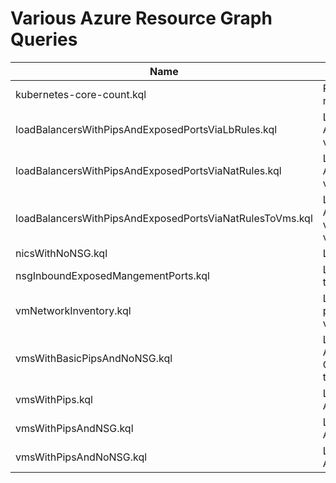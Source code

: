 # Various Azure Resource Graph Queries

| Name | Description |  
|----------|-------------|
| kubernetes-core-count.kql |  Resturns the core count from  microsoft.containerservice/managedclusters |
| loadBalancersWithPipsAndExposedPortsViaLbRules.kql | Lists load balancers with public Ip Addresses and exposed management ports via load balancing rules |
| loadBalancersWithPipsAndExposedPortsViaNatRules.kql | Lists load balancers with public Ip Addresses and exposed management ports via inbound NAT rules |
| loadBalancersWithPipsAndExposedPortsViaNatRulesToVms.kql | Lists load balancers with public Ip Addresses and exposed management ports via inbound NAT rules and the associated virtual machine |
| nicsWithNoNSG.kql | Lists NICs without Network Security Groups |
| nsgInboundExposedMangementPorts.kql | Lists NSGs with exposed management ports to the internet |
| vmNetworkInventory.kql | Lists virtual machines, associated nics, public ip addresses, nsgs, subnets, and vnets |
| vmsWithBasicPipsAndNoNSG.kql | List virtual machines with Basic Public IP Addresses and No Network Security Groups. Basic Public IP Addresses are open to inbound traffic by default | 
| vmsWithPips.kql | List virtual machines with Public IP Addresses | 
| vmsWithPipsAndNSG.kql | List virtual machines with Public IP Addresses and Network Security Groups |
| vmsWithPipsAndNoNSG.kql | List virtual machines with Public IP Addresses and No Network Security Groups |
